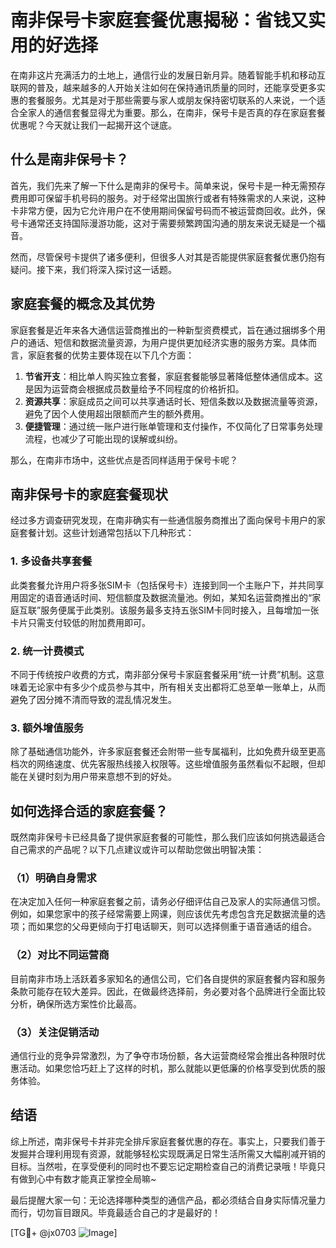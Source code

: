 # 南非保号卡家庭套餐优惠揭秘：省钱又实用的好选择

在南非这片充满活力的土地上，通信行业的发展日新月异。随着智能手机和移动互联网的普及，越来越多的人开始关注如何在保持通讯质量的同时，还能享受更多实惠的套餐服务。尤其是对于那些需要与家人或朋友保持密切联系的人来说，一个适合全家人的通信套餐显得尤为重要。那么，在南非，保号卡是否真的存在家庭套餐优惠呢？今天就让我们一起揭开这个谜底。

## 什么是南非保号卡？

首先，我们先来了解一下什么是南非的保号卡。简单来说，保号卡是一种无需预存费用即可保留手机号码的服务。对于经常出国旅行或者有特殊需求的人来说，这种卡非常方便，因为它允许用户在不使用期间保留号码而不被运营商回收。此外，保号卡通常还支持国际漫游功能，这对于需要频繁跨国沟通的朋友来说无疑是一个福音。

然而，尽管保号卡提供了诸多便利，但很多人对其是否能提供家庭套餐优惠仍抱有疑问。接下来，我们将深入探讨这一话题。

## 家庭套餐的概念及其优势

家庭套餐是近年来各大通信运营商推出的一种新型资费模式，旨在通过捆绑多个用户的通话、短信和数据流量资源，为用户提供更加经济实惠的服务方案。具体而言，家庭套餐的优势主要体现在以下几个方面：

1. **节省开支**：相比单人购买独立套餐，家庭套餐能够显著降低整体通信成本。这是因为运营商会根据成员数量给予不同程度的价格折扣。
2. **资源共享**：家庭成员之间可以共享通话时长、短信条数以及数据流量等资源，避免了因个人使用超出限额而产生的额外费用。
3. **便捷管理**：通过统一账户进行账单管理和支付操作，不仅简化了日常事务处理流程，也减少了可能出现的误解或纠纷。

那么，在南非市场中，这些优点是否同样适用于保号卡呢？

## 南非保号卡的家庭套餐现状

经过多方调查研究发现，在南非确实有一些通信服务商推出了面向保号卡用户的家庭套餐计划。这些计划通常包括以下几种形式：

### 1. 多设备共享套餐
此类套餐允许用户将多张SIM卡（包括保号卡）连接到同一个主账户下，并共同享用固定的语音通话时间、短信额度及数据流量池。例如，某知名运营商推出的“家庭互联”服务便属于此类别。该服务最多支持五张SIM卡同时接入，且每增加一张卡片只需支付较低的附加费用即可。

### 2. 统一计费模式
不同于传统按户收费的方式，南非部分保号卡家庭套餐采用“统一计费”机制。这意味着无论家中有多少个成员参与其中，所有相关支出都将汇总至单一账单上，从而避免了因分摊不清而导致的混乱情况发生。

### 3. 额外增值服务
除了基础通信功能外，许多家庭套餐还会附带一些专属福利，比如免费升级至更高档次的网络速度、优先客服热线接入权限等。这些增值服务虽然看似不起眼，但却能在关键时刻为用户带来意想不到的好处。

## 如何选择合适的家庭套餐？

既然南非保号卡已经具备了提供家庭套餐的可能性，那么我们应该如何挑选最适合自己需求的产品呢？以下几点建议或许可以帮助您做出明智决策：

### （1）明确自身需求
在决定加入任何一种家庭套餐之前，请务必仔细评估自己及家人的实际通信习惯。例如，如果您家中的孩子经常需要上网课，则应该优先考虑包含充足数据流量的选项；而如果您的父母更倾向于打电话聊天，则可以选择侧重于语音通话的组合。

### （2）对比不同运营商
目前南非市场上活跃着多家知名的通信公司，它们各自提供的家庭套餐内容和服务条款可能存在较大差异。因此，在做最终选择前，务必要对各个品牌进行全面比较分析，确保所选方案性价比最高。

### （3）关注促销活动
通信行业的竞争异常激烈，为了争夺市场份额，各大运营商经常会推出各种限时优惠活动。如果您恰巧赶上了这样的时机，那么就能以更低廉的价格享受到优质的服务体验。

## 结语

综上所述，南非保号卡并非完全排斥家庭套餐优惠的存在。事实上，只要我们善于发掘并合理利用现有资源，就能够轻松实现既满足日常生活所需又大幅削减开销的目标。当然啦，在享受便利的同时也不要忘记定期检查自己的消费记录哦！毕竟只有做到心中有数才能真正掌控全局嘛~

最后提醒大家一句：无论选择哪种类型的通信产品，都必须结合自身实际情况量力而行，切勿盲目跟风。毕竟最适合自己的才是最好的！

[TG💪+ @jx0703 ![Image](https://github.com/user-attachments/assets/dbca1d08-cadb-493c-b0ec-ad6f7a83f270)]